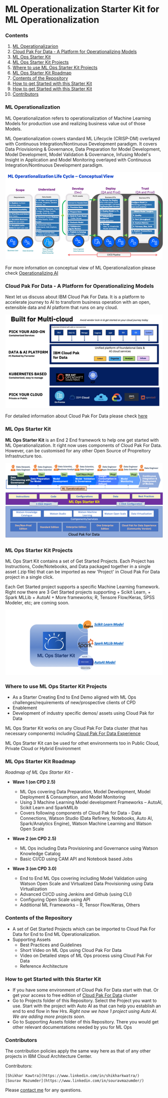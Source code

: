 # ML Operationalization Starter Kit for ML Operationalization



### Contents

1. [ML Operationalizarion](#ml-ops-intro)
2. [Cloud Pak For Data - A Platform for Operationalizing Models](#ml-ops-cpd-intro)
3. [ML Ops Starter Kit](#ml-ops-starter-kit)
4. [ML Ops Starter Kit Projects](#ml-ops-sk-projects)
5. [Where to use ML Ops Starter Kit Projects](#ml-ops-sk-projects-usage)
6. [ML Ops Starter Kit Roadmap](#ml-ops-sk-roadmap)
7. [Contents of the Repository](#ml-ops-repo-contents)
8. [How to get Started with this Starter Kit](#ml-ops-get-started)
9. [How to get Started with this Starter Kit](#ml-ops-get-started)
10. [Contributors](#ml-ops-contributors)



### ML Operationalization<a class="anchor" id="ml-ops-intro">
    
ML Operationalization refers to operationalization of Machine Learning Models for production use and realizing business value out of those Models. 

ML Operationalization covers standard ML Lifecycle (CRISP-DM) overlayed with Continuous Integration/Nontinuous Development paradigm. It covers Data Priovisioning & Governance, Data Preparation for Model Development, Model Development, Model Validation & Governance, Infusing Model's Insight in Application and Model Monitoring overlayed with Continuous Integration/Nontinuous Development paradigm.

![](images/MLOpsConceptialView2.png)

For more infornation on conceptual view of ML Operationalization please check [Operationalizing AI](https://ibm.co/AI-Ops)

### Cloud Pak For Data - A Platform for Operationalizing Models<a class="anchor" id="ml-ops-cpd-intro">
    
Next let us discuss about IBM Cloud Pak For Data. It is a platform to accelerate journey to AI to transform business operation with an open, extensible data and AI platform that runs on any cloud.

![](images/CPDIntro.png)

For detailed information about Cloud Pak For Data please check [here](https://www.ibm.com/products/cloud-pak-for-data)


### ML Ops Starter Kit<a class="anchor" id="ml-ops-starter-kit">

**ML Ops Starter Kit** is an End 2 End framework to help one get started with ML Operationalization. It right now uses components of Cloud Pak For Data. However, can be customised for any other Open Source of Propreitory Infrastructure too.

![](images/MlOpsStarterKit2.png)

### ML Ops Starter Kit Projects<a class="anchor" id="ml-ops-sk-projects">

ML Ops Start Kit contains a set of Get Started Projects. Each Project has Instructions, Code/Notebooks, and Data packaged together in a single asset (.zip file) that can be imported as new 'Project' in Cloud Pak For Data project in a single click.


Each Get Started project supports a specific Machine Learning framework. Right now there are 3 Get Started projects supporting
    + Scikit Learn, 
    + Spark MLLib 
    + AutoAI
    + More frameworks; R, Tensore Flow/Keras, SPSS Modeler, etc; are coming soon.

![](images/MlOpsFrameworks5.png)

### Where to use ML Ops Starter Kit Projects<a class="anchor" id="ml-ops-sk-projects-usage">

+ As a Starter Creating End to End Demo aligned with ML Ops challenges/requirements of new/prospective clients of CPD
+ Enablement
+ Development of industry specific demos/ assets using Cloud Pak for Data

ML Ops Starter Kit works on any Cloud Pak For Data cluster (that has necessary components) including [Cloud Pak For Data Experience](https://www.ibm.com/cloud/paks/experiences/cloud-pak-for-data) 

ML Ops Starter Kit can be used for othet environments too in Public Cloud, Private Cloud or Hybrid Environment

### ML Ops Starter Kit Roadmap<a class="anchor" id="ml-ops-sk-roadmap">

*Roadmap of ML Ops Starter Kit -*

+ **Wave 1 (on CPD 2.5)**  
    + ML Ops covering Data Preparation, Model Development, Model Deployment & Consumption, and  Model Monitoring
    + Using 3 Machine Learning Model development Frameworks – AutoAI, Scikit Learn and SparkMlLib
    + Covers following components of Cloud Pak for Data - Data Connections, Watson Studio (Data Refinery, Notebooks, Auto AI, Spark/Analytics Engine), Watson Machine Learning and Watson Open Scale

+ **Wave 2 (on CPD 2.5)**  
    + ML Ops including Data Provisioning and Governance using Watson Knowledge Catalog
    + Basic CI/CD using CAM API and Notebook based Jobs

+ **Wave 3 (on CPD 3.0)**  
    + End to End ML Ops covering including Model Validation using Watson Open Scale and Virtualized Data Provisioning using             Data Virtualization
    + Advanced CI/CD using Jenkins and Github (using CLI)
    + Configuring Open Scale using API
    + Additional ML Frameworks – R, Tensor Flow/Keras, Others

### Contents of the Repository<a class="anchor" id="ml-ops-repo-contents">

+ A set of Get Started Projects which can be imported to Cloud Pak For Data for End to End ML Operationalization. 
+ Supporting Assets
    + Best Practices and Guidelines
    + Short Video on ML Ops using Cloud Pak For Data
    + Video on Detailed steps of ML Ops process using Cloud Pak For Data
    + Reference Architecture

### How to get Started with this Starter Kit<a class="anchor" id="ml-ops-get-started">
    
+ If you have some environment of Cloud Pak For Data start with that. Or get your access to free edition of [Cloud Pak For Data](https://www.ibm.com/cloud/paks/experiences/cloud-pak-for-data) cluster
+ Go to Projects folder of this Repository. Select the Project you want to use. Start with the project with Auto AI as that can help you establish an end to end flow in few Hrs. *Right now we have 1 project using Auto AI. We are adding more projects soon.*
+ Go to Supporting Assets folder of this Repository. There you would get other relevant documentations needed by you for ML Ops

### Contributors<a class="anchor" id="#ml-ops-contributors">

The contribution policies apply the same way here as that of any other projects in IBM Cloud Architecture Center.

Contributors:

    [Shikhar Kawtra](https://www.linkedin.com/in/shikharkwatra/)
    [Sourav Mazumder](https://www.linkedin.com/in/souravmazumder/)
    
Please [contact me](mailto:smazumder@us.ibm.com) for any questions.
